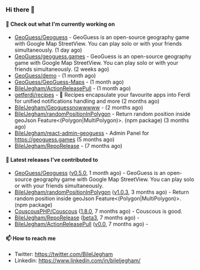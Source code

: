 ### Hi there 👋

#### 👷 Check out what I'm currently working on

- [GeoGuess/Geoguess](https://github.com/GeoGuess/Geoguess) - GeoGuess is an open-source geography game with Google Map StreetView. You can play solo or with your friends simultaneously. (1 day ago)
- [GeoGuess/geoguess.games](https://github.com/GeoGuess/geoguess.games) - GeoGuess is an open-source geography game with Google Map StreetView. You can play solo or with your friends simultaneously. (2 weeks ago)
- [GeoGuess/demo](https://github.com/GeoGuess/demo) -  (1 month ago)
- [GeoGuess/GeoGuess-Maps](https://github.com/GeoGuess/GeoGuess-Maps) -  (1 month ago)
- [BilelJegham/ActionReleasePull](https://github.com/BilelJegham/ActionReleasePull) -  (1 month ago)
- [getferdi/recipes](https://github.com/getferdi/recipes) - 🍰 Recipes encapsulate your favourite apps into Ferdi for unified notifications handling and more (2 months ago)
- [BilelJegham/Geoguessnowwwww](https://github.com/BilelJegham/Geoguessnowwwww) -  (2 months ago)
- [BilelJegham/randomPositionInPolygon](https://github.com/BilelJegham/randomPositionInPolygon) - Return random position inside geoJson Feature&lt;(Polygon|MultiPolygon)&gt;. (npm package)  (3 months ago)
- [BilelJegham/react-admin-geoguess](https://github.com/BilelJegham/react-admin-geoguess) - Admin Panel for https://geoguess.games (5 months ago)
- [BilelJegham/RepoRelease](https://github.com/BilelJegham/RepoRelease) -  (7 months ago)


#### 🔭 Latest releases I've contributed to

- [GeoGuess/Geoguess](https://github.com/GeoGuess/Geoguess) ([v0.5.0](https://github.com/GeoGuess/Geoguess/releases/tag/v0.5.0), 1 month ago) - GeoGuess is an open-source geography game with Google Map StreetView. You can play solo or with your friends simultaneously.
- [BilelJegham/randomPositionInPolygon](https://github.com/BilelJegham/randomPositionInPolygon) ([v1.0.3](https://github.com/BilelJegham/randomPositionInPolygon/releases/tag/v1.0.3), 3 months ago) - Return random position inside geoJson Feature&lt;(Polygon|MultiPolygon)&gt;. (npm package) 
- [CouscousPHP/Couscous](https://github.com/CouscousPHP/Couscous) ([1.8.0](https://github.com/CouscousPHP/Couscous/releases/tag/1.8.0), 7 months ago) - Couscous is good.
- [BilelJegham/RepoRelease](https://github.com/BilelJegham/RepoRelease) ([beta3](https://github.com/BilelJegham/RepoRelease/releases/tag/beta3), 7 months ago) - 
- [BilelJegham/ActionReleasePull](https://github.com/BilelJegham/ActionReleasePull) ([v0.0](https://github.com/BilelJegham/ActionReleasePull/releases/tag/v0.0), 7 months ago) - 

#### 📫 How to reach me

- Twitter: https://twitter.com/BilelJegham
- Linkedin: https://www.linkedin.com/in/bileljegham/
